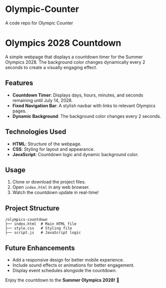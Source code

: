 # Olympic-Counter
A code repo for Olympic Counter
# Olympics 2028 Countdown

A simple webpage that displays a countdown timer for the Summer Olympics 2028. The background color changes dynamically every 2 seconds to create a visually engaging effect.

## Features

- **Countdown Timer**: Displays days, hours, minutes, and seconds remaining until July 14, 2028.
- **Fixed Navigation Bar**: A stylish navbar with links to relevant Olympics pages.
- **Dynamic Background**: The background color changes every 2 seconds.

## Technologies Used

- **HTML**: Structure of the webpage.
- **CSS**: Styling for layout and appearance.
- **JavaScript**: Countdown logic and dynamic background color.

## Usage

1. Clone or download the project files.
2. Open `index.html` in any web browser.
3. Watch the countdown update in real-time!

## Project Structure

```
/olympics-countdown
├── index.html  # Main HTML file
├── style.css   # Styling file
├── script.js   # JavaScript logic
```

## Future Enhancements

- Add a responsive design for better mobile experience.
- Include sound effects or animations for better engagement.
- Display event schedules alongside the countdown.

Enjoy the countdown to the **Summer Olympics 2028!** 🎉

